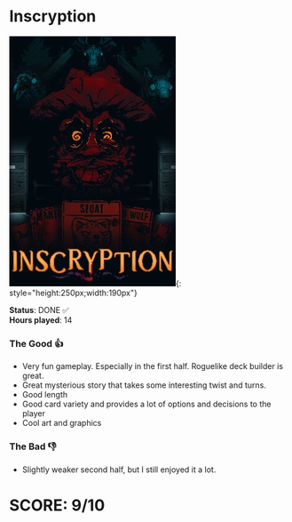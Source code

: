 # Inscryption

![](Inscryption.jpg){: style="height:250px;width:190px"}

**Status**: DONE ✅<br>
**Hours played**: 14<br>

### The Good 👍
- Very fun gameplay. Especially in the first half. Roguelike deck builder is great.
- Great mysterious story that takes some interesting twist and turns.
- Good length
- Good card variety and provides a lot of options and decisions to the player
- Cool art and graphics

### The Bad 👎
- Slightly weaker second half, but I still enjoyed it a lot.

# SCORE: 9/10